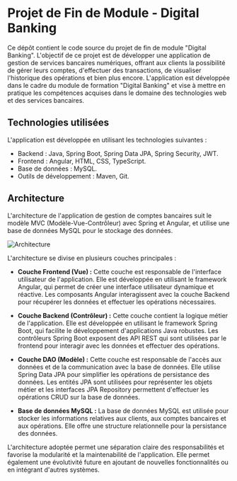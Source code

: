 # Projet de Fin de Module - Digital Banking
Ce dépôt contient le code source du projet de fin de module "Digital Banking". L'objectif de ce projet est de développer une application de gestion de services bancaires numériques, offrant aux clients la possibilité de gérer leurs comptes, d'effectuer des transactions, de visualiser l'historique des opérations et bien plus encore. L'application est développée dans le cadre du module de formation "Digital Banking" et vise à mettre en pratique les compétences acquises dans le domaine des technologies web et des services bancaires.

## Technologies utilisées
L'application est développée en utilisant les technologies suivantes :

- Backend : Java, Spring Boot, Spring Data JPA, Spring Security, JWT.
- Frontend : Angular, HTML, CSS, TypeScript.
- Base de données : MySQL.
- Outils de développement : Maven, Git.

## Architecture

L'architecture de l'application de gestion de comptes bancaires suit le modèle MVC (Modèle-Vue-Contrôleur) avec Spring et Angular, et utilise une base de données MySQL pour le stockage des données.

![Architecture]([conception/archi.png](https://github.com/HOUD-FatimaEzzahra/Projet-JEE-Digital-Banking/blob/main/Conception/architecture.png))

L'architecture se divise en plusieurs couches principales :

- **Couche Frontend (Vue) :** Cette couche est responsable de l'interface utilisateur de l'application. Elle est développée en utilisant le framework Angular, qui permet de créer une interface utilisateur dynamique et réactive. Les composants Angular interagissent avec la couche Backend pour récupérer les données et effectuer les opérations nécessaires.

- **Couche Backend (Contrôleur) :** Cette couche contient la logique métier de l'application. Elle est développée en utilisant le framework Spring Boot, qui facilite le développement d'applications Java robustes. Les contrôleurs Spring Boot exposent des API REST qui sont utilisées par le frontend pour interagir avec les données et effectuer des opérations.

- **Couche DAO (Modèle) :** Cette couche est responsable de l'accès aux données et de la communication avec la base de données. Elle utilise Spring Data JPA pour simplifier les opérations de persistance des données. Les entités JPA sont utilisées pour représenter les objets métier et les interfaces JPA Repository permettent d'effectuer les opérations CRUD sur la base de données.

- **Base de données MySQL :** La base de données MySQL est utilisée pour stocker les informations relatives aux clients, aux comptes bancaires et aux opérations. Elle offre une structure relationnelle pour la persistance des données.

L'architecture adoptée permet une séparation claire des responsabilités et favorise la modularité et la maintenabilité de l'application. Elle permet également une évolutivité future en ajoutant de nouvelles fonctionnalités ou en intégrant d'autres systèmes.
